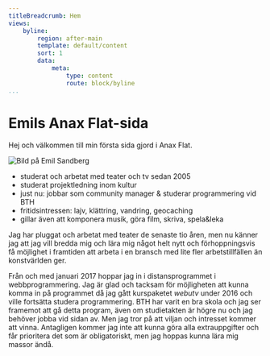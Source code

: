 ```yaml
---
titleBreadcrumb: Hem
views:
    byline:
        region: after-main
        template: default/content
        sort: 1
        data:
            meta:
                type: content
                route: block/byline
...
```

Emils Anax Flat-sida
===============================

Hej och välkommen till min första sida gjord i Anax Flat.

<img class="article-img" src="img/profile.jpg" alt="Bild på Emil Sandberg">

* studerat och arbetat med teater och tv sedan 2005
* studerat projektledning inom kultur
* just nu: jobbar som community manager &amp; studerar programmering vid BTH
* fritidsintressen: lajv, klättring, vandring, geocaching
* gillar även att komponera musik, göra film, skriva, spela&leka

Jag har pluggat och arbetat med teater de senaste tio åren, men nu känner jag att jag vill bredda mig och lära mig något helt nytt och förhoppningsvis få möjlighet i framtiden att arbeta i en bransch med lite fler arbetstillfällen än konstvärlden ger.

Från och med januari 2017 hoppar jag in i distansprogrammet i webbprogrammering. Jag är glad och tacksam för möjligheten att kunna komma in på programmet då jag gått kurspaketet *webutv* under 2016 och ville fortsätta studera programmering. BTH har varit en bra skola och jag ser framemot att gå detta program, även om studietakten är högre nu och jag behöver jobba vid sidan av. Men jag tror på att viljan och intresset kommer att vinna. Antagligen kommer jag inte att kunna göra alla extrauppgifter och får prioritera det som är obligatoriskt, men jag hoppas kunna lära mig massor ändå.
